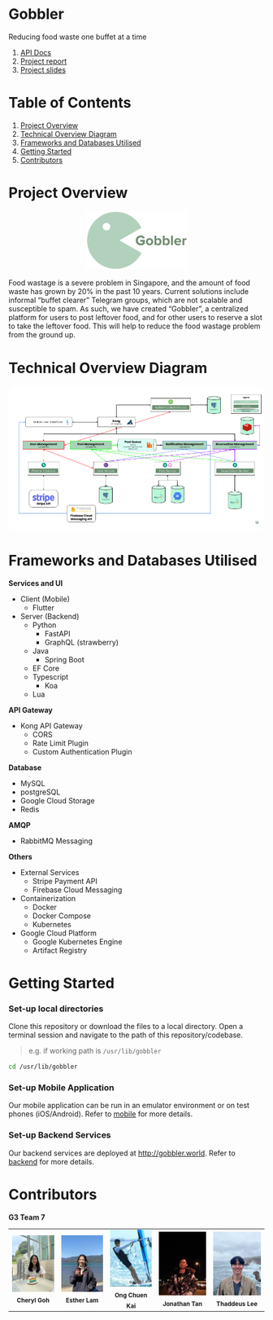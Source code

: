 # Gobbler

Reducing food waste one buffet at a time

1. [API Docs](https://docs.google.com/document/d/1p9xU6xDQlhA96rWvjR7AQRDs3OLuAAEXLBefcChBxCc/edit#)
2. [Project report](https://docs.google.com/document/d/1_VMYmIKxV-ouKZ3y6g-upth47BED7S6Sr370QjmmAiU/edit#)
3. [Project slides](https://docs.google.com/presentation/d/1PHVv5L6tf0aZxGBe03qdmbyn4Hcb2RM2lkL6T6ADREI/edit#slide=id.g228ed7c04e1_0_135)

# Table of Contents

1. [Project Overview](#project-overview)
2. [Technical Overview Diagram](#technical-overview-diagram)
3. [Frameworks and Databases Utilised](#frameworks-and-databases-utilised)
4. [Getting Started](#getting-started)
5. [Contributors](#contributors)

# Project Overview

<p align="center">
  <img src="readme_files\gobbler.png" width=200px>
</p>
Food wastage is a severe problem in Singapore, and the amount of food waste has grown by 20% in the past 10 years. Current solutions include informal “buffet clearer” Telegram groups, which are not scalable and susceptible to spam. As such, we have created “Gobbler”, a centralized platform for users to post leftover food, and for other users to reserve a slot to take the leftover food. This will help to reduce the food wastage problem from the ground up.

# Technical Overview Diagram

<html>
<p align="center">
<img src="readme_files\technical_overview.png" style="border-radius:10px">
</p>
</html>

# Frameworks and Databases Utilised

**Services and UI**

- Client (Mobile)
  - Flutter
- Server (Backend)
  - Python
    - FastAPI
    - GraphQL (strawberry)
  - Java
    - Spring Boot
  - EF Core
  - Typescript
    - Koa
  - Lua

**API Gateway**

- Kong API Gateway
  - CORS
  - Rate Limit Plugin
  - Custom Authentication Plugin

**Database**

- MySQL
- postgreSQL
- Google Cloud Storage
- Redis

**AMQP**

- RabbitMQ Messaging

**Others**

- External Services
  - Stripe Payment API
  - Firebase Cloud Messaging
- Containerization
  - Docker
  - Docker Compose
  - Kubernetes
- Google Cloud Platform
  - Google Kubernetes Engine
  - Artifact Registry

# Getting Started

### Set-up local directories

Clone this repository or download the files to a local directory.
Open a terminal session and navigate to the path of this repository/codebase.

> e.g. if working path is `/usr/lib/gobbler`

```bash
cd /usr/lib/gobbler
```

### Set-up Mobile Application

Our mobile application can be run in an emulator environment or on test phones (iOS/Android).
Refer to [mobile](mobile/README.md) for more details.

### Set-up Backend Services

Our backend services are deployed at http://gobbler.world.
Refer to [backend](backend/README.md) for more details.

# Contributors

**G3 Team 7**

<table>
    <tr>
        <td align="center"><img src="readme_files\cheryl.jpeg" width="150px"/><br /><sub><b>Cheryl Goh</b></sub></a></td>
        <td align="center"><img src="readme_files\esther.jpg" width="150px"/><br /><sub><b>Esther Lam</b></sub></a></td>
        <td align="center"><img src="readme_files\chuenkai.jpg" width="150px"/><br /><sub><b>Ong Chuen Kai</b></sub></a></td>
        <td align="center"><img src="readme_files\jonathan.jpg" width="150px"/><br /><sub><b>Jonathan Tan</b></sub></a></td>
        <td align="center"><img src="readme_files\thaddeus.jpg" width="150px"/><br /><sub><b>Thaddeus Lee</b></sub></a></td>
    </tr>
</table>
